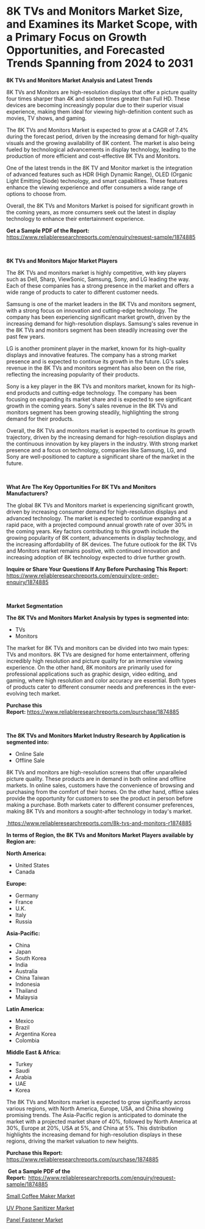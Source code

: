<p><h1>8K TVs and Monitors Market Size, and Examines its Market Scope, with a Primary Focus on Growth Opportunities, and Forecasted Trends Spanning from 2024 to 2031</h1></p><p><strong>8K TVs and Monitors Market Analysis and Latest Trends</strong></p>
<p><p>8K TVs and Monitors are high-resolution displays that offer a picture quality four times sharper than 4K and sixteen times greater than Full HD. These devices are becoming increasingly popular due to their superior visual experience, making them ideal for viewing high-definition content such as movies, TV shows, and gaming.</p><p>The 8K TVs and Monitors Market is expected to grow at a CAGR of 7.4% during the forecast period, driven by the increasing demand for high-quality visuals and the growing availability of 8K content. The market is also being fueled by technological advancements in display technology, leading to the production of more efficient and cost-effective 8K TVs and Monitors.</p><p>One of the latest trends in the 8K TV and Monitor market is the integration of advanced features such as HDR (High Dynamic Range), OLED (Organic Light Emitting Diode) technology, and smart capabilities. These features enhance the viewing experience and offer consumers a wide range of options to choose from.</p><p>Overall, the 8K TVs and Monitors Market is poised for significant growth in the coming years, as more consumers seek out the latest in display technology to enhance their entertainment experience.</p></p>
<p><strong>Get a Sample PDF of the Report:&nbsp;</strong> <a href="https://www.reliableresearchreports.com/enquiry/request-sample/1874885">https://www.reliableresearchreports.com/enquiry/request-sample/1874885</a></p>
<p>&nbsp;</p>
<p><strong>8K TVs and Monitors Major Market Players</strong></p>
<p><p>The 8K TVs and monitors market is highly competitive, with key players such as Dell, Sharp, ViewSonic, Samsung, Sony, and LG leading the way. Each of these companies has a strong presence in the market and offers a wide range of products to cater to different customer needs.</p><p>Samsung is one of the market leaders in the 8K TVs and monitors segment, with a strong focus on innovation and cutting-edge technology. The company has been experiencing significant market growth, driven by the increasing demand for high-resolution displays. Samsung's sales revenue in the 8K TVs and monitors segment has been steadily increasing over the past few years.</p><p>LG is another prominent player in the market, known for its high-quality displays and innovative features. The company has a strong market presence and is expected to continue its growth in the future. LG's sales revenue in the 8K TVs and monitors segment has also been on the rise, reflecting the increasing popularity of their products.</p><p>Sony is a key player in the 8K TVs and monitors market, known for its high-end products and cutting-edge technology. The company has been focusing on expanding its market share and is expected to see significant growth in the coming years. Sony's sales revenue in the 8K TVs and monitors segment has been growing steadily, highlighting the strong demand for their products.</p><p>Overall, the 8K TVs and monitors market is expected to continue its growth trajectory, driven by the increasing demand for high-resolution displays and the continuous innovation by key players in the industry. With strong market presence and a focus on technology, companies like Samsung, LG, and Sony are well-positioned to capture a significant share of the market in the future.</p></p>
<p>&nbsp;</p>
<p><strong>What Are The Key Opportunities For 8K TVs and Monitors Manufacturers?</strong></p>
<p><p>The global 8K TVs and Monitors market is experiencing significant growth, driven by increasing consumer demand for high-resolution displays and advanced technology. The market is expected to continue expanding at a rapid pace, with a projected compound annual growth rate of over 30% in the coming years. Key factors contributing to this growth include the growing popularity of 8K content, advancements in display technology, and the increasing affordability of 8K devices. The future outlook for the 8K TVs and Monitors market remains positive, with continued innovation and increasing adoption of 8K technology expected to drive further growth.</p></p>
<p><strong>Inquire or Share Your Questions If Any Before Purchasing This Report:</strong> <a href="https://www.reliableresearchreports.com/enquiry/pre-order-enquiry/1874885">https://www.reliableresearchreports.com/enquiry/pre-order-enquiry/1874885</a></p>
<p>&nbsp;</p>
<p><strong>Market Segmentation</strong></p>
<p><strong>The 8K TVs and Monitors Market Analysis by types is segmented into:</strong></p>
<p><ul><li>TVs</li><li>Monitors</li></ul></p>
<p><p>The market for 8K TVs and monitors can be divided into two main types: TVs and monitors. 8K TVs are designed for home entertainment, offering incredibly high resolution and picture quality for an immersive viewing experience. On the other hand, 8K monitors are primarily used for professional applications such as graphic design, video editing, and gaming, where high resolution and color accuracy are essential. Both types of products cater to different consumer needs and preferences in the ever-evolving tech market.</p></p>
<p><strong>Purchase this Report:&nbsp;</strong><a href="https://www.reliableresearchreports.com/purchase/1874885">https://www.reliableresearchreports.com/purchase/1874885</a></p>
<p>&nbsp;</p>
<p><strong>The 8K TVs and Monitors Market Industry Research by Application is segmented into:</strong></p>
<p><ul><li>Online Sale</li><li>Offline Sale</li></ul></p>
<p><p>8K TVs and monitors are high-resolution screens that offer unparalleled picture quality. These products are in demand in both online and offline markets. In online sales, customers have the convenience of browsing and purchasing from the comfort of their homes. On the other hand, offline sales provide the opportunity for customers to see the product in person before making a purchase. Both markets cater to different consumer preferences, making 8K TVs and monitors a sought-after technology in today's market.</p></p>
<p><a href="https://www.reliableresearchreports.com/8k-tvs-and-monitors-r1874885">&nbsp;https://www.reliableresearchreports.com/8k-tvs-and-monitors-r1874885</a></p>
<p><strong>In terms of Region, the 8K TVs and Monitors Market Players available by Region are:</strong></p>
<p>
    <p> <strong> North America: </strong>
        <ul>
            <li>United States</li>
            <li>Canada</li>
        </ul>
        </p> 
    <p> <strong> Europe: </strong>
        <ul>
            <li>Germany</li>
            <li>France</li>
            <li>U.K.</li>
            <li>Italy</li>
            <li>Russia</li>
        </ul>
        </p> 
    <p> <strong> Asia-Pacific: </strong>
        <ul>
            <li>China</li>
            <li>Japan</li>
            <li>South Korea</li>
            <li>India</li>
            <li>Australia</li>
            <li>China Taiwan</li>
            <li>Indonesia</li>
            <li>Thailand</li>
            <li>Malaysia</li>
        </ul>
        </p> 
    <p> <strong> Latin America: </strong>
        <ul>
            <li>Mexico</li>
            <li>Brazil</li>
            <li>Argentina Korea</li>
            <li>Colombia</li>
        </ul>
        </p> 
    <p> <strong> Middle East & Africa: </strong>
        <ul>
            <li>Turkey</li>
            <li>Saudi</li>
            <li>Arabia</li>
            <li>UAE</li>
            <li>Korea</li>
        </ul>
    </p>
    </p>
<p><p>The 8K TVs and Monitors market is expected to grow significantly across various regions, with North America, Europe, USA, and China showing promising trends. The Asia-Pacific region is anticipated to dominate the market with a projected market share of 40%, followed by North America at 30%, Europe at 20%, USA at 5%, and China at 5%. This distribution highlights the increasing demand for high-resolution displays in these regions, driving the market valuation to new heights.</p></p>
<p><strong>Purchase this Report: </strong><a href="https://www.reliableresearchreports.com/purchase/1874885">https://www.reliableresearchreports.com/purchase/1874885</a></p>
<p>&nbsp;<strong>Get a Sample PDF of the Report:&nbsp;&nbsp;</strong><a href="https://www.reliableresearchreports.com/enquiry/request-sample/1874885">https://www.reliableresearchreports.com/enquiry/request-sample/1874885</a></p>
<p><strong></strong></p>
<p><p><a href="https://github.com/fkhcgcyl33/Market-Research-Report-List-1/blob/main/small-coffee-maker-market.md">Small Coffee Maker Market</a></p><p><a href="https://github.com/JermaineCrona2023/Market-Research-Report-List-1/blob/main/uv-phone-sanitizer-market.md">UV Phone Sanitizer Market</a></p><p><a href="https://github.com/ctanaka235/Market-Research-Report-List-1/blob/main/panel-fastener-market.md">Panel Fastener Market</a></p></p>